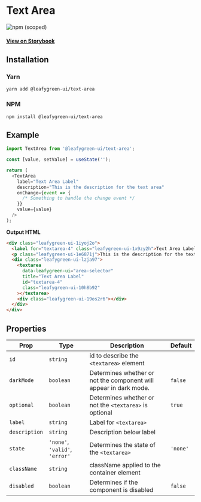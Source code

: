 # Text Area

![npm (scoped)](https://img.shields.io/npm/v/@leafygreen-ui/text-area.svg)

#### [View on Storybook](https://mongodb.github.io/leafygreen-ui/?path=/story/text-area--default)

## Installation

### Yarn

```shell
yarn add @leafygreen-ui/text-area
```

### NPM

```shell
npm install @leafygreen-ui/text-area
```

## Example

```js
import TextArea from '@leafygreen-ui/text-area';

const [value, setValue] = useState('');

return (
  <TextArea
    label="Text Area Label"
    description="This is the description for the text area"
    onChange={event => {
      /* Something to handle the change event */
    }}
    value={value}
  />
);
```

**Output HTML**

```html
<div class="leafygreen-ui-1iyoj2o">
  <label for="textarea-4" class="leafygreen-ui-1x9zy2h">Text Area Label</label>
  <p class="leafygreen-ui-1e6871j">This is the description for the text area</p>
  <div class="leafygreen-ui-lzja97">
    <textarea
      data-leafygreen-ui="area-selector"
      title="Text Area Label"
      id="textarea-4"
      class="leafygreen-ui-10h8b92"
    ></textarea>
    <div class="leafygreen-ui-19os2r6"></div>
  </div>
</div>
```

## Properties

| Prop          | Type                           | Description                                                       | Default  |
| ------------- | ------------------------------ | ----------------------------------------------------------------- | -------- |
| `id`          | `string`                       | id to describe the `<textarea>` element                           |          |
| `darkMode`    | `boolean`                      | Determines whether or not the component will appear in dark mode. | `false`  |
| `optional`    | `boolean`                      | Determines whether or not the `<textarea>` is optional            | `true`   |
| `label`       | `string`                       | Label for `<textarea>`                                            |          |
| `description` | `string`                       | Description below label                                           |          |
| `state`       | `'none'`, `'valid'`, `'error'` | Determines the state of the `<textarea>`                          | `'none'` |
| `className`   | `string`                       | className applied to the container element                        |          |
| `disabled`    | `boolean`                      | Determines if the component is disabled                           | `false`  |
